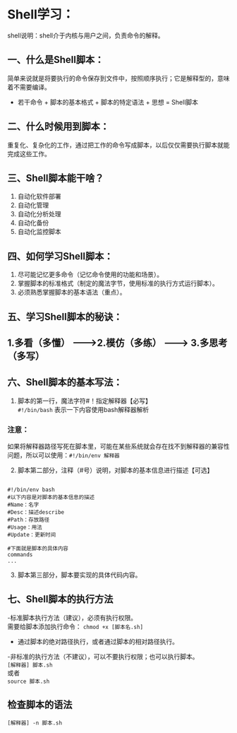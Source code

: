 Shell学习：  
=======

  shell说明：shell介于内核与用户之间，负责命令的解释。

## 一、什么是Shell脚本：  
  简单来说就是将要执行的命令保存到文件中，按照顺序执行；它是解释型的，意味着不需要编译。  
- 若干命令 + 脚本的基本格式 + 脚本的特定语法 + 思想 = Shell脚本  


## 二、什么时候用到脚本：  
  重复化、复杂化的工作，通过把工作的命令写成脚本，以后仅仅需要执行脚本就能完成这些工作。  

## 三、Shell脚本能干啥？  
1. 自动化软件部署  
2. 自动化管理  
3. 自动化分析处理  
4. 自动化备份  
5. 自动化监控脚本  


## 四、如何学习Shell脚本：
  1. 尽可能记忆更多命令（记忆命令使用的功能和场景）。  
  2. 掌握脚本的标准格式（制定的魔法字节，使用标准的执行方式运行脚本）。  
  3. 必须熟悉掌握脚本的基本语法（重点）。  


## 五、学习Shell脚本的秘诀：  

1.多看（多懂） --->2.模仿（多练） --->  3.多思考（多写）  
-------------


## 六、Shell脚本的基本写法：  

1. 脚本的第一行，魔法字符#！指定解释器【必写】  
    `#!/bin/bash` 表示一下内容使用bash解释器解析  
### 注意：  
  如果将解释器路径写死在脚本里，可能在某些系统就会存在找不到解释器的兼容性问题，所以可以使用：`#!/bin/env 解释器`  

2. 脚本第二部分，注释（#号）说明，对脚本的基本信息进行描述【可选】  
```

#!/bin/env bash  
#以下内容是对脚本的基本信息的描述  
#Name：名字  
#Desc：描述describe  
#Path：存放路径  
#Usage：用法  
#Update：更新时间

#下面就是脚本的具体内容  
commands  
...  
```  

3. 脚本第三部分，脚本要实现的具体代码内容。   


## 七、Shell脚本的执行方法  
-标准脚本执行方法（建议），必须有执行权限。  
 需要给脚本添加执行命令：
 `chmod +x [脚本名.sh]`  
 - 通过脚本的绝对路径执行，或者通过脚本的相对路径执行。  

-非标准的执行方法（不建议），可以不要执行权限；也可以执行脚本。  
`[解释器] 脚本.sh`  
或者  
`source 脚本.sh`  


## 检查脚本的语法  
`[解释器] -n 脚本.sh`  

